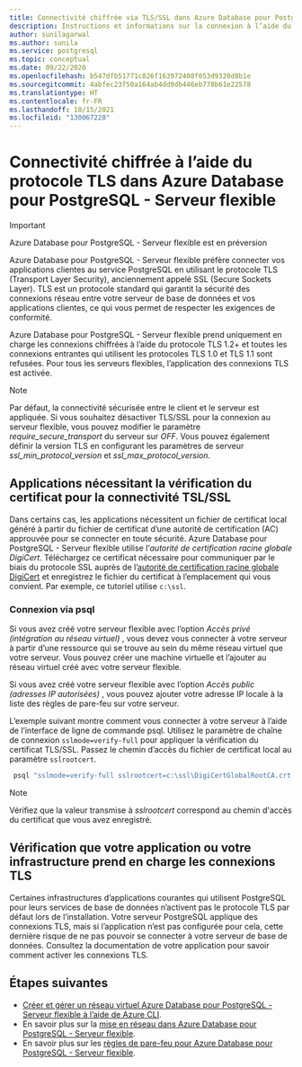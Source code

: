 ```yaml
---
title: Connectivité chiffrée via TLS/SSL dans Azure Database pour PostgreSQL - Serveur flexible
description: Instructions et informations sur la connexion à l’aide du protocole TLS/SSL dans Azure Database pour PostgreSQL - Serveur flexible.
author: sunilagarwal
ms.author: sunila
ms.service: postgresql
ms.topic: conceptual
ms.date: 09/22/2020
ms.openlocfilehash: b547dfb51771c826f163972408f053d9320d8b1e
ms.sourcegitcommit: 4abfec23f50a164ab4dd9db446eb778b61e22578
ms.translationtype: HT
ms.contentlocale: fr-FR
ms.lasthandoff: 10/15/2021
ms.locfileid: "130067228"
---
```

# <a name="encrypted-connectivity-using-transport-layer-security-in-azure-database-for-postgresql---flexible-server"></a>Connectivité chiffrée à l’aide du protocole TLS dans Azure Database pour PostgreSQL - Serveur flexible

> [!IMPORTANT]
> Azure Database pour PostgreSQL - Serveur flexible est en préversion

Azure Database pour PostgreSQL - Serveur flexible préfère connecter vos applications clientes au service PostgreSQL en utilisant le protocole TLS (Transport Layer Security), anciennement appelé SSL (Secure Sockets Layer). TLS est un protocole standard qui garantit la sécurité des connexions réseau entre votre serveur de base de données et vos applications clientes, ce qui vous permet de respecter les exigences de conformité.

Azure Database pour PostgreSQL - Serveur flexible prend uniquement en charge les connexions chiffrées à l’aide du protocole TLS 1.2+ et toutes les connexions entrantes qui utilisent les protocoles TLS 1.0 et TLS 1.1 sont refusées. Pour tous les serveurs flexibles, l’application des connexions TLS est activée. 

>[!Note]
> Par défaut, la connectivité sécurisée entre le client et le serveur est appliquée. Si vous souhaitez désactiver TLS/SSL pour la connexion au serveur flexible, vous pouvez modifier le paramètre *require_secure_transport* du serveur sur *OFF*. Vous pouvez également définir la version TLS en configurant les paramètres de serveur *ssl_min_protocol_version* et *ssl_max_protocol_version*.

## <a name="applications-that-require-certificate-verification-for-tlsssl-connectivity"></a>Applications nécessitant la vérification du certificat pour la connectivité TSL/SSL
Dans certains cas, les applications nécessitent un fichier de certificat local généré à partir du fichier de certificat d’une autorité de certification (AC) approuvée pour se connecter en toute sécurité. Azure Database pour PostgreSQL - Serveur flexible utilise l’*autorité de certification racine globale DigiCert*. Téléchargez ce certificat nécessaire pour communiquer par le biais du protocole SSL auprès de l’[autorité de certification racine globale DigiCert](https://dl.cacerts.digicert.com/DigiCertGlobalRootCA.crt.pem) et enregistrez le fichier du certificat à l’emplacement qui vous convient. Par exemple, ce tutoriel utilise `c:\ssl`.


### <a name="connect-using-psql"></a>Connexion via psql
Si vous avez créé votre serveur flexible avec l’option *Accès privé (intégration au réseau virtuel)* , vous devez vous connecter à votre serveur à partir d’une ressource qui se trouve au sein du même réseau virtuel que votre serveur. Vous pouvez créer une machine virtuelle et l’ajouter au réseau virtuel créé avec votre serveur flexible.

Si vous avez créé votre serveur flexible avec l’option *Accès public (adresses IP autorisées)* , vous pouvez ajouter votre adresse IP locale à la liste des règles de pare-feu sur votre serveur.

L’exemple suivant montre comment vous connecter à votre serveur à l’aide de l’interface de ligne de commande psql. Utilisez le paramètre de chaîne de connexion `sslmode=verify-full` pour appliquer la vérification du certificat TLS/SSL. Passez le chemin d’accès du fichier de certificat local au paramètre `sslrootcert`.

```bash
 psql "sslmode=verify-full sslrootcert=c:\ssl\DigiCertGlobalRootCA.crt.pem host=mydemoserver.postgres.database.azure.com dbname=postgres user=myadmin"
```
> [!Note]
> Vérifiez que la valeur transmise à *sslrootcert* correspond au chemin d'accès du certificat que vous avez enregistré.

## <a name="ensure-your-application-or-framework-supports-tls-connections"></a>Vérification que votre application ou votre infrastructure prend en charge les connexions TLS

Certaines infrastructures d’applications courantes qui utilisent PostgreSQL pour leurs services de base de données n’activent pas le protocole TLS par défaut lors de l’installation. Votre serveur PostgreSQL applique des connexions TLS, mais si l’application n’est pas configurée pour cela, cette dernière risque de ne pas pouvoir se connecter à votre serveur de base de données. Consultez la documentation de votre application pour savoir comment activer les connexions TLS.

## <a name="next-steps"></a>Étapes suivantes
- [Créer et gérer un réseau virtuel Azure Database pour PostgreSQL - Serveur flexible à l’aide de Azure CLI](./how-to-manage-virtual-network-cli.md).
- En savoir plus sur la [mise en réseau dans Azure Database pour PostgreSQL - Serveur flexible](./concepts-networking.md).
- En savoir plus sur les [règles de pare-feu pour Azure Database pour PostgreSQL - Serveur flexible](./concepts-networking.md#public-access-allowed-ip-addresses).
